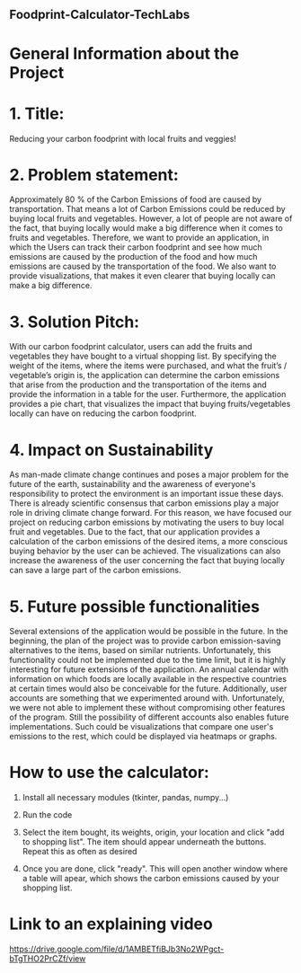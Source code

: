 ## Foodprint-Calculator-TechLabs

# General Information about the Project
# 1. Title: 
Reducing your carbon foodprint with local fruits and veggies!
# 2. Problem statement:  
Approximately 80 % of the Carbon Emissions of food are caused by transportation. That means a lot of Carbon Emissions could be reduced by buying local fruits and vegetables. However, a lot of people are not aware of the fact, that buying locally would make a big difference when it comes to fruits and vegetables. Therefore, we want to provide an application, in which the Users can track their carbon foodprint and see how much emissions are caused by the production of the food and how much emissions are caused by the transportation of the food. We also want to provide visualizations, that makes it even clearer that buying locally can make a big difference.
# 3. Solution Pitch:
With our carbon foodprint calculator, users can add the fruits and vegetables they have bought to a virtual shopping list. By specifying the weight of the items, where the items were purchased, and what the fruit’s / vegetable’s origin is, the application can determine the carbon emissions that arise from the production and the transportation of the items and provide the information in a table for the user. Furthermore, the application provides a pie chart, that visualizes the impact that buying fruits/vegetables locally can have on reducing the carbon foodprint.
# 4. Impact on Sustainability 
As man-made climate change continues and poses a major problem for the future of the earth, sustainability and the awareness of everyone's responsibility to protect the environment is an important issue these days. There is already scientific consensus that carbon emissions play a major role in driving climate change forward. For this reason, we have focused our project on reducing carbon emissions by motivating the users to buy local fruit and vegetables. Due to the fact, that our application provides a calculation of the carbon emissions of the desired items, a more conscious buying behavior by the user can be achieved. The visualizations can also increase the awareness of the user concerning the fact that buying locally can save a large part of the carbon emissions. 
# 5. Future possible functionalities
Several extensions of the application would be possible in the future. In the beginning, the plan of the project was to provide carbon emission-saving alternatives to the items, based on similar nutrients. Unfortunately, this functionality could not be implemented due to the time limit, but it is highly interesting for future extensions of the application. An annual calendar with information on which foods are locally available in the respective countries at certain times would also be conceivable for the future. Additionally, user accounts are something that we experimented around with. Unfortunately, we were not able to implement these without compromising other features of the program. Still the possibility of different accounts also enables future implementations. Such could be visualizations that compare one user's emissions to the rest, which could be displayed via heatmaps or graphs.

# How to use the calculator:
1. Install all necessary modules (tkinter, pandas, numpy...)

2. Run the code

3. Select the item bought, its weights, origin, your location and click "add to shopping list". The item should appear underneath the buttons. Repeat this as often as desired

4. Once you are done, click "ready". This will open another window where a table will apear, which shows the carbon emissions caused by your shopping list.

# Link to an explaining video
https://drive.google.com/file/d/1AMBETfiBJb3No2WPgct-bTgTHO2PrCZf/view

